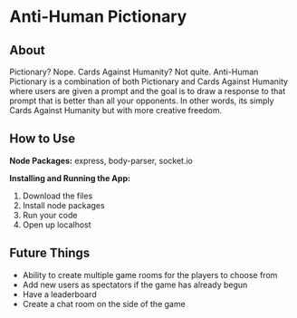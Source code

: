 # Anti-Human Pictionary

## About
Pictionary? Nope. Cards Against Humanity? Not quite.
Anti-Human Pictionary is a combination of both Pictionary and Cards Against Humanity where users are given a prompt and the goal is to draw a response to that prompt that is better than all your opponents. In other words, its simply Cards Against Humanity but with more creative freedom.

## How to Use

**Node Packages:** express, body-parser, socket.io

**Installing and Running the App:**
1. Download the files
2. Install node packages
3. Run your code
4. Open up localhost

## Future Things
* Ability to create multiple game rooms for the players to choose from
* Add new users as spectators if the game has already begun
* Have a leaderboard
* Create a chat room on the side of the game
